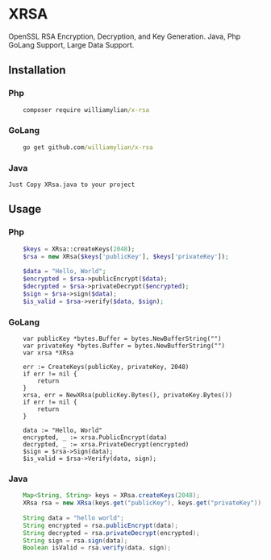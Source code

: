 # XRSA
OpenSSL RSA Encryption, Decryption, and Key Generation. Java, Php GoLang Support, Large Data Support.

## Installation

### Php
```cmd
    composer require williamylian/x-rsa
```

### GoLang
```cmd
    go get github.com/williamylian/x-rsa
```

### Java
    Just Copy XRsa.java to your project

## Usage

### Php
```php
    $keys = XRsa::createKeys(2048);
    $rsa = new XRsa($keys['publicKey'], $keys['privateKey']);
    
    $data = "Hello, World";
    $encrypted = $rsa->publicEncrypt($data);
    $decrypted = $rsa->privateDecrypt($encrypted);
    $sign = $rsa->sign($data);
    $is_valid = $rsa->verify($data, $sign);
```
### GoLang
```golang
    var publicKey *bytes.Buffer = bytes.NewBufferString("")
    var privateKey *bytes.Buffer = bytes.NewBufferString("")
    var xrsa *XRsa

    err := CreateKeys(publicKey, privateKey, 2048)
    if err != nil {
        return
    }
    xrsa, err = NewXRsa(publicKey.Bytes(), privateKey.Bytes())
    if err != nil {
        return
    }

    data := "Hello, World"
    encrypted, _ := xrsa.PublicEncrypt(data)
    decrypted, _ := xrsa.PrivateDecrypt(encrypted)
    $sign = $rsa->Sign(data);
    $is_valid = $rsa->Verify(data, sign);
```
    
### Java
```java
    Map<String, String> keys = XRsa.createKeys(2048);
    XRsa rsa = new XRsa(keys.get("publicKey"), keys.get("privateKey"));
    
    String data = "hello world";
    String encrypted = rsa.publicEncrypt(data);
    String decrypted = rsa.privateDecrypt(encrypted);
    String sign = rsa.sign(data);
    Boolean isValid = rsa.verify(data, sign);
```